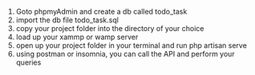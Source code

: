 1. Goto phpmyAdmin and create a db called todo_task
2. import the db file todo_task.sql
3. copy your project folder into the directory of your choice
4. load up your xammp or wamp server
5. open up your project folder in your terminal and run php artisan serve
6. using postman or insomnia, you can call the API and perform your queries